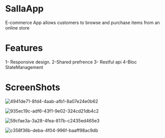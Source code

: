 # SallaApp
E-commerce App allows customers to browse and purchase items from an online store 

# Features
1- Responsive design.
2-Shared prefrence
3- Restful api
4-Bloc StateManagement

# ScreenShots

![4941de71-8fd4-4aab-afb1-8a07e24e0b62](https://user-images.githubusercontent.com/38887148/206859945-5dab57af-2f91-46ef-a9ea-e00e4bda9139.jpg)

![935ec19c-adf6-43f1-9e02-324cd21db4c2](https://user-images.githubusercontent.com/38887148/206859921-91da2bf8-4460-476e-b04e-49fe2b859e74.jpg)

![59cfae3a-3a28-4fea-817b-c2435ed465e3](https://user-images.githubusercontent.com/38887148/206859970-5edff9bf-3e00-457a-ad85-addeecaf2730.jpg)

![c358f36b-deba-4f04-996f-baaff98ac9db](https://user-images.githubusercontent.com/38887148/206859984-9d9e5168-62af-40f1-89ce-626e00bb15ba.jpg)


